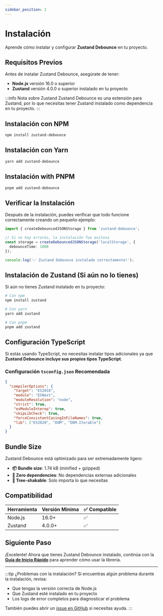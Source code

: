 ```yaml
---
sidebar_position: 2
---
```


# Instalación

Aprende cómo instalar y configurar **Zustand Debounce** en tu proyecto.

## Requisitos Previos

Antes de instalar Zustand Debounce, asegúrate de tener:

- **Node.js** versión 16.0 o superior
- **Zustand** versión 4.0.0 o superior instalado en tu proyecto

:::info Nota sobre Zustand
Zustand Debounce es una extensión para Zustand, por lo que necesitas tener Zustand instalado como dependencia en tu proyecto.
:::

## Instalación con NPM

```bash
npm install zustand-debounce
```

## Instalación con Yarn

```bash
yarn add zustand-debounce
```

## Instalación with PNPM

```bash
pnpm add zustand-debounce
```

## Verificar la Instalación

Después de la instalación, puedes verificar que todo funcione correctamente creando un pequeño ejemplo:

```typescript
import { createDebouncedJSONStorage } from 'zustand-debounce';

// Si no hay errores, la instalación fue exitosa
const storage = createDebouncedJSONStorage('localStorage', {
  debounceTime: 1000
});

console.log('✅ Zustand Debounce instalado correctamente!');
```

## Instalación de Zustand (Si aún no lo tienes)

Si aún no tienes Zustand instalado en tu proyecto:

```bash
# Con npm
npm install zustand

# Con yarn
yarn add zustand

# Con pnpm
pnpm add zustand
```

## Configuración TypeScript

Si estás usando TypeScript, no necesitas instalar tipos adicionales ya que **Zustand Debounce incluye sus propios tipos TypeScript**.

### Configuración `tsconfig.json` Recomendada

```json
{
  "compilerOptions": {
    "target": "ES2018",
    "module": "ESNext",
    "moduleResolution": "node",
    "strict": true,
    "esModuleInterop": true,
    "skipLibCheck": true,
    "forceConsistentCasingInFileNames": true,
    "lib": ["ES2020", "DOM", "DOM.Iterable"]
  }
}
```

## Bundle Size

Zustand Debounce está optimizado para ser extremadamente ligero:

- **📦 Bundle size**: 1.74 kB (minified + gzipped)
- **🚀 Zero dependencies**: No dependencias externas adicionales
- **🌳 Tree-shakable**: Solo importa lo que necesitas

## Compatibilidad

| Herramienta | Versión Mínima | ✅ Compatible |
|-------------|----------------|---------------|
| Node.js     | 16.0+          | ✅            |
| Zustand     | 4.0.0+         | ✅            |

## Siguiente Paso

¡Excelente! Ahora que tienes Zustand Debounce instalado, continúa con la [**Guía de Inicio Rápido**](./quick-start) para aprender cómo usar la librería.

---

:::tip ¿Problemas con la instalación?
Si encuentras algún problema durante la instalación, revisa:
- Que tengas la versión correcta de Node.js
- Que Zustand esté instalado en tu proyecto
- Los logs de error completos para diagnosticar el problema

También puedes abrir un [issue en GitHub](https://github.com/AbianS/zustand-debounce/issues) si necesitas ayuda.
:::